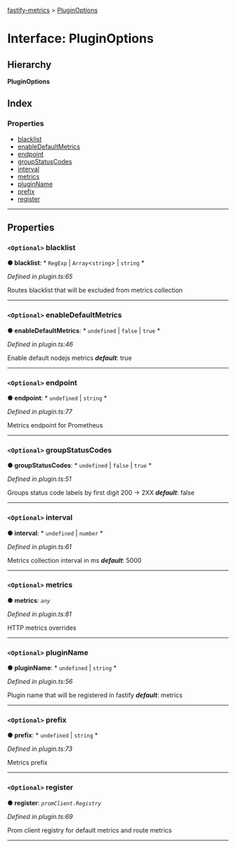 [fastify-metrics](../README.md) > [PluginOptions](../interfaces/pluginoptions.md)

# Interface: PluginOptions

## Hierarchy

**PluginOptions**

## Index

### Properties

* [blacklist](pluginoptions.md#blacklist)
* [enableDefaultMetrics](pluginoptions.md#enabledefaultmetrics)
* [endpoint](pluginoptions.md#endpoint)
* [groupStatusCodes](pluginoptions.md#groupstatuscodes)
* [interval](pluginoptions.md#interval)
* [metrics](pluginoptions.md#metrics)
* [pluginName](pluginoptions.md#pluginname)
* [prefix](pluginoptions.md#prefix)
* [register](pluginoptions.md#register)

---

## Properties

<a id="blacklist"></a>

### `<Optional>` blacklist

**● blacklist**: * `RegExp` &#124; `Array`<`string`> &#124; `string`
*

*Defined in plugin.ts:65*

Routes blacklist that will be excluded from metrics collection

___
<a id="enabledefaultmetrics"></a>

### `<Optional>` enableDefaultMetrics

**● enableDefaultMetrics**: * `undefined` &#124; `false` &#124; `true`
*

*Defined in plugin.ts:46*

Enable default nodejs metrics
*__default__*: true

___
<a id="endpoint"></a>

### `<Optional>` endpoint

**● endpoint**: * `undefined` &#124; `string`
*

*Defined in plugin.ts:77*

Metrics endpoint for Prometheus

___
<a id="groupstatuscodes"></a>

### `<Optional>` groupStatusCodes

**● groupStatusCodes**: * `undefined` &#124; `false` &#124; `true`
*

*Defined in plugin.ts:51*

Groups status code labels by first digit 200 -> 2XX
*__default__*: false

___
<a id="interval"></a>

### `<Optional>` interval

**● interval**: * `undefined` &#124; `number`
*

*Defined in plugin.ts:61*

Metrics collection interval in ms
*__default__*: 5000

___
<a id="metrics"></a>

### `<Optional>` metrics

**● metrics**: *`any`*

*Defined in plugin.ts:81*

HTTP metrics overrides

___
<a id="pluginname"></a>

### `<Optional>` pluginName

**● pluginName**: * `undefined` &#124; `string`
*

*Defined in plugin.ts:56*

Plugin name that will be registered in fastify
*__default__*: metrics

___
<a id="prefix"></a>

### `<Optional>` prefix

**● prefix**: * `undefined` &#124; `string`
*

*Defined in plugin.ts:73*

Metrics prefix

___
<a id="register"></a>

### `<Optional>` register

**● register**: *`promClient.Registry`*

*Defined in plugin.ts:69*

Prom client registry for default metrics and route metrics

___

